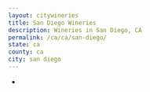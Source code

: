 ```yaml
---
layout: citywineries
title: San Diego Wineries
description: Wineries in San Diego, CA
permalink: /ca/ca/san-diego/
state: ca
county: ca
city: san diego
---
```

-
